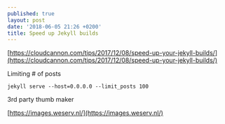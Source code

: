 ```yaml
---
published: true
layout: post
date: '2018-06-05 21:26 +0200'
title: Speed up Jekyll builds
---
```

[https://cloudcannon.com/tips/2017/12/08/speed-up-your-jekyll-builds/](https://cloudcannon.com/tips/2017/12/08/speed-up-your-jekyll-builds/)


Limiting # of posts

	jekyll serve --host=0.0.0.0 --limit_posts 100
    
3rd party thumb maker

[https://images.weserv.nl/](https://images.weserv.nl/)

